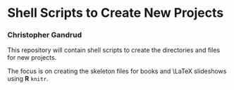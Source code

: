 # Shell Scripts to Create New Projects

### Christopher Gandrud

This repository will contain shell scripts to create the directories and files for new projects.

The focus is on creating the skeleton files for books and \LaTeX slideshows using **R** `knitr`. 